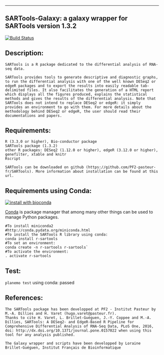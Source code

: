 -----------------------------------------------------------
SARTools-Galaxy: a galaxy wrapper for SARTools version 1.3.2
-----------------------------------------------------------

[![Build Status](https://travis-ci.org/PF2-pasteur-fr/SARTools-Galaxy.svg?branch=master)](https://travis-ci.org/PF2-pasteur-fr/SARTools-Galaxy)

Description:
------------
    SARTools is a R package dedicated to the differential analysis of RNA-seq data.
    
    SARTools provides tools to generate descriptive and diagnostic graphs, to run the differential analysis with one of the well known DESeq2 or edgeR packages and to export the results into easily readable tab-delimited files. It also facilitates the generation of a HTML report which displays all the figures produced, explains the statistical methods and gives the results of the differential analysis. Note that SARTools does not intend to replace DESeq2 or edgeR: it simply provides an environment to go with them. For more details about the methodology behind DESeq2 or edgeR, the user should read their documentations and papers.

Requirements:
-------------
    R (3.3.0 or higher), Bio-conductor package 
    SARTools package (1.3.2)
    other R packages: DESeq2 (1.12.0 or higher), edgeR (3.12.0 or higher), genefilter, xtable and knitr
    Rscript

    SARTools can be downloaded on github (https://github.com/PF2-pasteur-fr/SARTools). More information about installation can be found at this url.

Requirements using Conda:
-------------------------
[![install with bioconda](https://img.shields.io/badge/install%20with-bioconda-brightgreen.svg?style=flat)](http://bioconda.github.io/recipes/r-sartools/README.html)

[Conda](http://conda.pydata.org/) is package manager that among many other things can be used to manage Python packages.


```
#To install miniconda2
#http://conda.pydata.org/miniconda.html
#To install the SARTools R library using conda:
conda install r-sartools
#To set an environment:
conda create -n r-sartools r-sartools`
#To activate the environment:
. activate r-sartools
```


Test:
-----

`planemo test` using conda: passed 


References:
-----------
    The SARTools package has been developped at PF2 - Institut Pasteur by M.-A. Dillies and H. Varet (hugo.varet@pasteur.fr). 
    Thanks to cite H. Varet, L. Brillet-Guéguen, J.-Y. Coppee and M.-A. Dillies, SARTools: A DESeq2- and EdgeR-Based R Pipeline for Comprehensive Differential Analysis of RNA-Seq Data, PLoS One, 2016, doi: http://dx.doi.org/10.1371/journal.pone.0157022 when using this tool for any analysis published. 

    The Galaxy wrapper and scripts have been developped by Loraine Brillet-Guéguen, Institut Français de Bioinformatique

